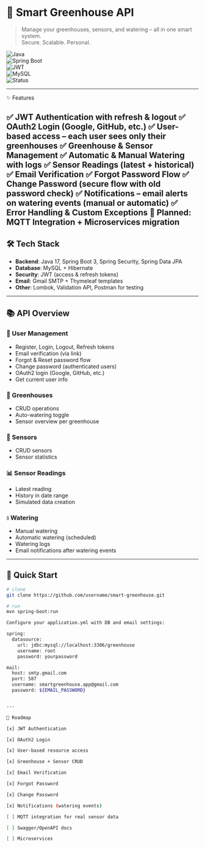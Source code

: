 # 🌱 Smart Greenhouse API

> Manage your greenhouses, sensors, and watering – all in one smart system.  
> Secure. Scalable. Personal.  

![Java](https://img.shields.io/badge/Java-17+-blue)  
![Spring Boot](https://img.shields.io/badge/Spring%20Boot-3-green)  
![JWT](https://img.shields.io/badge/Security-JWT-orange)  
![MySQL](https://img.shields.io/badge/Database-MySQL-lightblue)  
![Status](https://img.shields.io/badge/Status-Active%20Development-brightgreen)

---

✨ Features

✅ JWT Authentication with refresh & logout
✅ OAuth2 Login (Google, GitHub, etc.)
✅ User-based access – each user sees only their greenhouses
✅ Greenhouse & Sensor Management
✅ Automatic & Manual Watering with logs
✅ Sensor Readings (latest + historical)
✅ Email Verification
✅ Forgot Password Flow
✅ Change Password (secure flow with old password check)
✅ Notifications – email alerts on watering events (manual or automatic)
✅ Error Handling & Custom Exceptions
🚀 Planned: MQTT Integration + Microservices migration
---

## 🛠️ Tech Stack

- **Backend**: Java 17, Spring Boot 3, Spring Security, Spring Data JPA  
- **Database**: MySQL + Hibernate  
- **Security**: JWT (access & refresh tokens)  
- **Email**: Gmail SMTP + Thymeleaf templates  
- **Other**: Lombok, Validation API, Postman for testing  

---

## 📚 API Overview

### 👤 User Management
- Register, Login, Logout, Refresh tokens  
- Email verification (via link)  
- Forgot & Reset password flow
- Change password (authenticated users)
- OAuth2 login (Google, GitHub, etc.)
- Get current user info  

### 🌿 Greenhouses
- CRUD operations  
- Auto-watering toggle  
- Sensor overview per greenhouse  

### 📡 Sensors
- CRUD sensors  
- Sensor statistics  

### 📊 Sensor Readings
- Latest reading  
- History in date range  
- Simulated data creation  

### 💧 Watering
- Manual watering  
- Automatic watering (scheduled)  
- Watering logs
- Email notifications after watering events

---

## 🚀 Quick Start

```bash
# clone
git clone https://github.com/username/smart-greenhouse.git

# run
mvn spring-boot:run

Configure your application.yml with DB and email settings:

spring:
  datasource:
    url: jdbc:mysql://localhost:3306/greenhouse
    username: root
    password: yourpassword

mail:
  host: smtp.gmail.com
  port: 587
  username: smartgreenhouse.app@gmail.com
  password: ${EMAIL_PASSWORD}


---

📌 Roadmap

[x] JWT Authentication

[x] OAuth2 Login

[x] User-based resource access

[x] Greenhouse + Sensor CRUD

[x] Email Verification

[x] Forgot Password

[x] Change Password

[x] Notifications (watering events)

[ ] MQTT integration for real sensor data

[ ] Swagger/OpenAPI docs

[ ] Microservices
